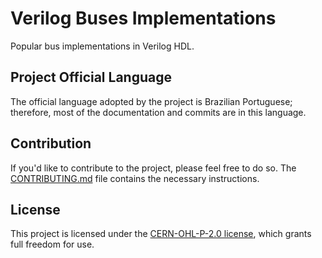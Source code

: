 # Verilog Buses Implementations

Popular bus implementations in Verilog HDL.

## Project Official Language

The official language adopted by the project is Brazilian Portuguese; therefore, most of the documentation and commits are in this language.

## Contribution

If you'd like to contribute to the project, please feel free to do so. The [CONTRIBUTING.md](https://github.com/JN513/verilog-buses-implementations/blob/main/CONTRIBUTING.md) file contains the necessary instructions.

## License

This project is licensed under the [CERN-OHL-P-2.0 license](https://github.com/JN513verilog-buses-implementations/blob/main/LICENSE), which grants full freedom for use.
